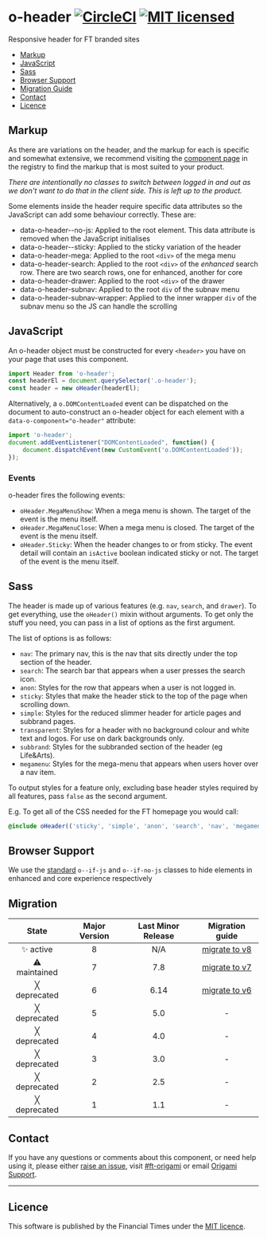 # o-header [![CircleCI](https://circleci.com/gh/Financial-Times/o-header.png?style=shield&circle-token=41f2b7b7e669f2d4adb55ad97cf755d3ed4b93c3)](https://circleci.com/gh/Financial-Times/o-header) [![MIT licensed](https://img.shields.io/badge/license-MIT-blue.svg)](#licence)

Responsive header for FT branded sites

- [Markup](#markup)
- [JavaScript](#JavaScript)
- [Sass](#sass)
- [Browser Support](#browser-support)
- [Migration Guide](#migration)
- [Contact](#contact)
- [Licence](#licence)

## Markup

As there are variations on the header, and the markup for each is specific and somewhat extensive, we recommend visiting the [component page](http://registry.origami.ft.com/components/o-header) in the registry to find the markup that is most suited to your product.

_There are intentionally no classes to switch between logged in and out as we don't want to do that in the client side. This is left up to the product._

Some elements inside the header require specific data attributes so the JavaScript can add some behaviour correctly. These are:

* data-o-header--no-js: Applied to the root element. This data attribute is removed when the JavaScript initialises
* data-o-header--sticky: Applied to the sticky variation of the header
* data-o-header-mega: Applied to the root `<div>` of the mega menu
* data-o-header-search: Applied to the root `<div>` of the _enhanced_ search row. There are two search rows, one for enhanced, another for core
* data-o-header-drawer: Applied to the root `<div>` of the drawer
* data-o-header-subnav: Applied to the root `div` of the subnav menu
* data-o-header-subnav-wrapper: Applied to the inner wrapper `div` of the subnav menu so the JS can handle the scrolling


## JavaScript

An o-header object must be constructed for every `<header>` you have on your page that uses this component.

```js
import Header from 'o-header';
const headerEl = document.querySelector('.o-header');
const header = new oHeader(headerEl);
```

Alternatively, a `o.DOMContentLoaded` event can be dispatched on the document to auto-construct an o-header object for each element with a `data-o-component="o-header"` attribute:

```js
import 'o-header';
document.addEventListener("DOMContentLoaded", function() {
    document.dispatchEvent(new CustomEvent('o.DOMContentLoaded'));
});
```

### Events

o-header fires the following events:

* `oHeader.MegaMenuShow`: When a mega menu is shown. The target of the event is the menu itself.
* `oHeader.MegaMenuClose`: When a mega menu is closed. The target of the event is the menu itself.
* `oHeader.Sticky`: When the header changes to or from sticky. The event detail will contain an `isActive` boolean indicated sticky or not. The target of the event is the menu itself.


## Sass

The header is made up of various features (e.g. `nav`, `search`, and `drawer`). To get everything, use the `oHeader()` mixin without arguments. To get only the stuff you need, you can pass in a list of options as the first argument.

The list of options is as follows:

* `nav`: The primary nav, this is the nav that sits directly under the top section of the header.
* `search`: The search bar that appears when a user presses the search icon.
* `anon`: Styles for the row that appears when a user is not logged in.
* `sticky`: Styles that make the header stick to the top of the page when scrolling down.
* `simple`: Styles for the reduced slimmer header for article pages and subbrand pages.
* `transparent`: Styles for a header with no background colour and white text and logos. For use on dark backgrounds only.
* `subbrand`: Styles for the subbranded section of the header (eg Life&Arts).
* `megamenu`: Styles for the mega-menu that appears when users hover over a nav item.

To output styles for a feature only, excluding base header styles required by all features, pass `false` as the second argument.

E.g. To get all of the CSS needed for the FT homepage you would call:

```scss
@include oHeader(('sticky', 'simple', 'anon', 'search', 'nav', 'megamenu'));
```

## Browser Support

We use the [standard](https://origami.ft.com/docs/components/compatibility/#core--enhanced-experiences) `o--if-js` and `o--if-no-js` classes to hide elements in enhanced and core experience respectively

## Migration

State | Major Version | Last Minor Release | Migration guide |
:---: | :---: | :---: | :---:
✨ active | 8 | N/A | [migrate to v8](MIGRATION.md#migrating-from-v7-to-v8) |
⚠ maintained | 7 | 7.8 | [migrate to v7](MIGRATION.md#migrating-from-v6-to-v7) |
╳ deprecated | 6 | 6.14 | [migrate to v6](MIGRATION.md#migrating-from-v5-to-v6) |
╳ deprecated | 5 | 5.0 | - |
╳ deprecated | 4 | 4.0 | - |
╳ deprecated | 3 | 3.0 | - |
╳ deprecated | 2 | 2.5 | - |
╳ deprecated | 1 | 1.1 | - |

## Contact

If you have any questions or comments about this component, or need help using it, please either [raise an issue](https://github.com/Financial-Times/o-header/issues), visit [#ft-origami](https://financialtimes.slack.com/messages/ft-origami/) or email [Origami Support](mailto:origami-support@ft.com).

----

## Licence

This software is published by the Financial Times under the [MIT licence](http://opensource.org/licenses/MIT).

